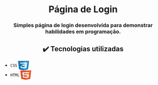 <h1 align="center"> Página de Login </h1>

<h3 align="center"> Simples página de login desenvolvida para demonstrar habilidades em programação.</h3>

## 
<h2 align="center"> ✔️ Tecnologias utilizadas </h2>

- ``CSS``<img align="center" alt="CSS" height="30" width="40" src="https://raw.githubusercontent.com/devicons/devicon/master/icons/css3/css3-original.svg">
- ``HTML``<img align="center" alt="HTML" height="30" width="40" src="https://raw.githubusercontent.com/devicons/devicon/master/icons/html5/html5-original.svg">
<h2 align="center"></h2>

